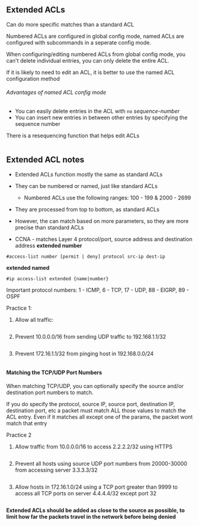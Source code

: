 ## Extended ACLs

Can do more specific matches than a standard ACL

Numbered ACLs are configured in global config mode, named ACLs are configured with subcommands in a seperate config mode.

When configuring/editing numbered ACLs from global config mode, you can't delete individual entries, you can only delete the entire ACL. 

If it is likely to need to edit an ACL, it is better to use the named ACL configuration method

###### Advantages of named ACL config mode

- You can easily delete entries in the ACL with ```no``` *sequence-number*
- You can insert new entries in between other entries by specifying the sequence number 

There is a resequencing function that helps edit ACLs
```ip access-list resequence acl-id starting-seq-num increment
```

## Extended ACL notes

- Extended ACLs function mostly the same as standard ACLs
- They can be numbered or named, just like standard ACLs
    * Numbered ACLs use the following ranges: 100 - 199 & 2000 - 2699

- They are processed from top to bottom, as standard ACLs
- However, the can match based on more parameters, so they are more precise than standard ACLs
- CCNA - matches Layer 4 protocol/port, source address and destination address
**extended number**
```
#access-list number [permit | deny] protocol src-ip dest-ip
```
**extended named**
```
#ip access-list extended {name|number}
```

Important protocol numbers:
1 - ICMP, 6 - TCP, 17 - UDP, 88 - EIGRP, 89 - OSPF

Practice 1:

1. Allow all traffic:
```#permit ip any any
```
2. Prevent 10.0.0.0/16 from sending UDP traffic to 192.168.1.1/32
```#deny udp 10.0.0.0 0.0.0.255 host 192.168.1.1
```
3. Prevent 172.16.1.1/32 from pinging host in 192.168.0.0/24
```#deny icmp host 172.16.1.1 192.168.0.0 0.0.0.255
```

#### Matching the TCP/UDP Port Numbers

When matching TCP/UDP, you can optionally specify the source and/or destination port numbers to match.

If you do specify the protocol, source IP, source port, destination IP, destination port, etc a packet must match ALL those values to match the ACL entry. Even if it matches all except one of the params, the packet wont match that entry

Practice 2

1. Allow traffic from 10.0.0.0/16 to access 2.2.2.2/32 using HTTPS
```#permit tcp 10.0.0.0 0.0.255.255 host 2.2.2.2 eq 443 
```
2. Prevent all hosts using source UDP port numbers from 20000-30000 from accessing server 3.3.3.3/32
```#deny udp any range 20000 30000 host 3.3.3.3
```
3. Allow hosts in 172.16.1.0/24 using a TCP port greater than 9999 to access all TCP ports on server 4.4.4.4/32 except port 32
```permit tcp 172.16.1.0 0.0.0.244 gt 9999 host 4.4.4.4 neq 23
```

**Extended ACLs should be added as close to the source as possible, to limit how far the packets travel in the network before being denied**












